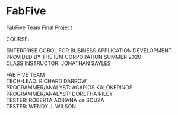 # FabFive
FabFive Team Final Project
                                          
COURSE:

ENTERPRISE COBOL FOR BUSINESS APPLICATION DEVELOPMENT 
PROVIDED BY THE IBM CORPORATION
SUMMER 2020          
CLASS INSTRUCTOR:  JONATHAN SAYLES


FAB FIVE TEAM                          
TECH-LEAD:  RICHARD DARROW                 
PROGRAMMER/ANALYST: AGAPIOS KALOKERINOS       
PROGRAMMER/ANALYST: DORETHA RILEY                 
TESTER: ROBERTA ADRIANA de SOUZA                  
TESTER: WENDY J. WILSON                             

